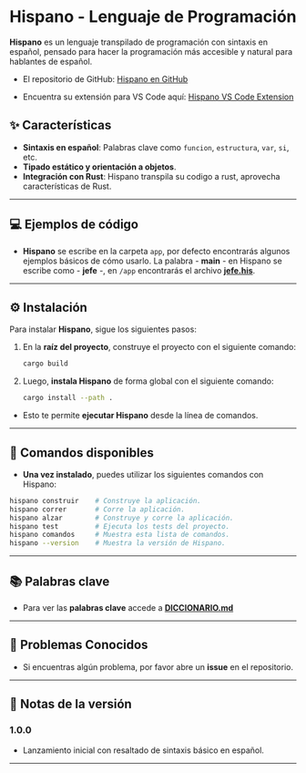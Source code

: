 # Hispano - Lenguaje de Programación

**Hispano** es un lenguaje transpilado de programación con sintaxis en español, pensado para hacer la programación más accesible y natural para hablantes de español.

- El repositorio de GitHub: [Hispano en GitHub](https://github.com/xaviza11/Hispano)

- Encuentra su extensión para VS Code aquí: [Hispano VS Code Extension](https://github.com/xaviza11/Hispano-vsc-extension)


## ✨ Características 
- **Sintaxis en español**: Palabras clave como `funcion`, `estructura`, `var`, `si`, etc.
- **Tipado estático y orientación a objetos**.
- **Integración con Rust**: Hispano transpila su codigo a rust, aprovecha características de Rust.
---

## 💻 Ejemplos de código 
- **Hispano** se escribe en la carpeta `app`, por defecto encontrarás algunos ejemplos básicos de cómo usarlo. La palabra -  **main**  - en Hispano se escribe como - **jefe** -, en `/app` encontrarás el archivo [**jefe.his**](./app/jefe.his).
---


## ⚙️ Instalación 
Para instalar **Hispano**, sigue los siguientes pasos:

1. En la **raíz del proyecto**, construye el proyecto con el siguiente comando:
   ```bash
   cargo build
   ```
2. Luego, **instala Hispano** de forma global con el siguiente comando:
      ```bash
    cargo install --path .
    ```

- Esto te permite **ejecutar Hispano** desde la línea de comandos.
---

## 📜 Comandos disponibles 

- **Una vez instalado**, puedes utilizar los siguientes comandos con Hispano:

```bash
hispano construir    # Construye la aplicación.
hispano correr       # Corre la aplicación.
hispano alzar        # Construye y corre la aplicación.
hispano test         # Ejecuta los tests del proyecto.
hispano comandos     # Muestra esta lista de comandos.
hispano --version    # Muestra la versión de Hispano.
```
---

##  📚 Palabras clave
- Para ver las **palabras clave** accede a [**DICCIONARIO.md**](./DICCIONARIO.md)
---

## 🐞 Problemas Conocidos
- Si encuentras algún problema, por favor abre un **issue** en el repositorio.
---

## 📝 Notas de la versión
### 1.0.0
- Lanzamiento inicial con resaltado de sintaxis básico en español.
---

